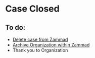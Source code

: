# Case Closed

## To do:

* [Delete case from Zammad](zammad-setup-organization-onboard/case-deletion.md)
* [Archive Organization within Zammad](zammad-setup-organization-onboard/archiving.md)
* Thank you to Organization 

